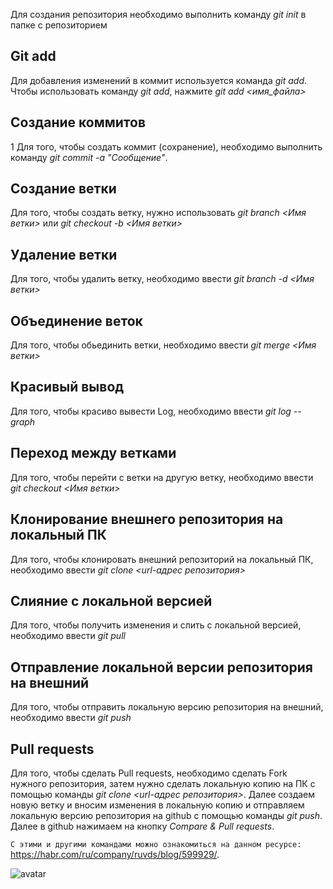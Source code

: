 Для создания репозитория необходимо выполнить команду *git init* в папке с репозиторием 

## Git add

Для добавления изменений в коммит используется команда *git add*. Чтобы использовать команду *git add*, нажмите *git add <имя_файла>* 

## Создание коммитов

1 Для того, чтобы создать коммит (сохранение), необходимо выполнить команду *git commit -a "Сообщение"*.

## Создание ветки

Для того, чтобы создать ветку, нужно использовать *git branch <Имя ветки>* или *git checkout -b <Имя ветки>* 

## Удаление ветки

Для того, чтобы удалить ветку, необходимо ввести *git branch -d <Имя ветки>* 

## Объединение веток

Для того, чтобы обьединить ветки, необходимо ввести *git merge <Имя ветки>*

## Красивый вывод

Для того, чтобы красиво вывести Log, необходимо ввести *git log --graph*

## Переход между ветками

Для того, чтобы перейти с ветки на другую ветку, необходимо ввести *git checkout <Имя ветки>*

## Клонирование внешнего репозитория на локальный ПК

Для того, чтобы клонировать внешний репозиторий на локальный ПК, необходимо ввести *git clone <url-адрес репозитория>*

## Слияние с локальной версией

Для того, чтобы получить изменения и слить с локальной версией, необходимо ввести *git pull*

## Отправление локальной версии репозитория на внешний

Для того, чтобы отправить локальную версию репозитория на внешний, необходимо ввести *git push*

## Pull requests

Для того, чтобы сделать Pull requests, необходимо сделать Fork нужного репозитория, затем нужно сделать локальную копию на ПК с помощью команды *git clone <url-адрес репозитория>*. Далее создаем новую ветку и вносим изменения в локальную копию и отправляем локальную версию репозитория на github с помощью команды *git push*. Далее в github нажимаем на кнопку *Compare & Pull requests*.

``С этими и другими командами можно ознакомиться на данном ресурсе:`` <https://habr.com/ru/company/ruvds/blog/599929/>.

![avatar](https://iphone-image.apkpure.com/v2/app/1/5/9/159a1df85e61f6db180dafa5cfd4e5f9.png "Наш логотип")
